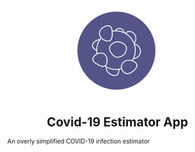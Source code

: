 <p align="center">
  <a href="https://www.gatsbyjs.org">
    <img alt="corona-virus" src="src/images/corona-logo.png" width="200" />
  </a>
</p>
<h1 align="center">
  Covid-19 Estimator App
</h1>

An overly simplified COVID-19 infection estimator
